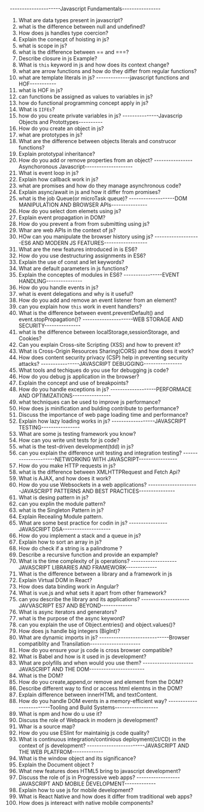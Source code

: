 ---------------------Javascript Fundamentals----------------
1.  What are data types present in javascript?
2.  what is the difference between null and undefined?
3.  How does js handles type coercion?
4.  Explain the conecpt of hoisting in js?
5.  what is scope in js?
6.  what is the difference between == and ===?
7.  Describe closure in js Example?
8.  What is `this` keyword in js and how does its context change?
9.  what are arrow functions and how do they differ from regular functions?
10. what are template literals in js?
--------------javascript functions and HOF-----------
11. what is HOF in js?
12. can functions be assigned as values to variables in js?
13. how do functional programming concept apply  in js?
14. What is `IIFEs`?
15. how do you create private variables in js?
---------------Javascrip Objects and Protottypes----------
16. How do you create an object in js?
17. what are prototypes in js?
18. What are the difference between objects literals and construcor functions?
19. Explain prototypal inheritance?
20. How do you add or remove properties from an object?
----------------Asynchoronous Javascript--------------------
21. What is event loop in js?
22. Explain how callback work in js?
23. what are promises and how do they manage asynchronous code?
24. Explain async/await in js and how it differ from promises?
25. what is the job Queue(or microTask queue)?
-------------------DOM MANIPULATION AND BROWSER APIs---------------
26. How do you select dom elemets using js?
27. Explain event propagation in DOM?
28. How do you prevent a from from submitting using js?
29. Whar are web APIs in the context of js?
30. HOw can you manipulate the browser history using js?
-------------------ES6 AND MODERN JS FEATURES------------------
31. What are the new features introduced in is ES6?
32. How do you use destructuring assignments in ES6?
33. Explain the use of const and let keywords?
34. What are default parameters in js functions?
35. Explain the conceptes of modules in ES6?
----------------EVENT HANDLING---------------
36. How do you handle events in js?
37. what is event delegations and why is it useful?
38. How do you add and remove an event listener from an element?
39. can you explain how `this` work in event handlers?
40. What is the difference between event.preventDefault() and event.stopPropagation()?
---------------------WEB STORAGE AND SECURITY---------------
41. what is the difference between localStorage,sessionStorage, and Cookies?
42. Can you explain Cross-site Scripting (XSS) and how to prevent it?
43. What is Cross-Origin Resources Sharing(CORS) and how does it work?
44. How does content security privacy (CSP) help in preventing security attacks?
----------------JAVASCRIPT DEBUGGING----------------
45. What tools and techiques do you use for debugging js code?
46. How do you debug js application in the browser?
47. Explain the concept and use of breakpoints?
48. How do you handle exceptions in js?
-------------------PERFORMACE AND OPTIMIZATIONS----------------
49. what techniques can be used to improve js performance?
50. How does js minification and bulding contribute to performance?
51. Discuss the importance of web page loading time and performance?
52. Explain how lazy loading works in js?
------------------JAVASCRIPT TESTING----------------
53. What are some js testing framework you know?
54. How can you write unit tests for js code?
55. what is the test-driven development(tdd) in js?
56. can you explain the difference unit testing and integration testing?
---------------------NETWORKING WITH JAVASCRIPT----------------
57. How do you make HTTP requests in js?
58. what is the difference between XMLHTTPRequest and Fetch Api?
59. What is AJAX, and how does it work?
60. How do you use Websockets in a web applications?
---------------------JAVASCRIPT PATTERNS AND BEST PRACTICES---------------
61. What is desing pattern in js?
62. can you explin the module pattern?
63. what is the Singleton Pattern in js?
64. Explain Recealing Module pattern.
65. What are some best practice for codin in js?
---------------- JAVASCRIPT DSA--------------------
66. How do you implement a stack and a queue in js?
67. Explain how to sort an array in js?
68. How do check if a string is a palindrome ?
69. Describe a recursive function and provide an expample?
70. What is the time complexity of js operations?
-------------------JAVASCRIPT LIBRARIES AND FRAMEWORK-------------
71. What is the difference between a library and a framework in js
72. Explain Virtual DOM in React?
73. How does data binding work in Angular?
74. What is vue.js and what sets it apart from other framework?
75. can you describe the library and its applications?
--------------------JAVVASCRIPT ES7 AND BEYOND-------------
76. What is async iterators and generators?
77. what is the purpose of the async keyword?
78. can you explain the use of Object.entries() and object.values()?
79. How does js handle big integers (BigInt)?
80. What are dynamic imports in js?
-----------------------------Browser compatiblity and Transilation---------------------
81. How do you ensure your js code is cross browser compatible?
82. What is Babel and how is it used in js development?
83. What are polyfills and when would you use them?
---------------------JAVASCRIPT AND THE DOM-----------------------
84. What is the DOM?
85. How do you create,append,or remove and element from the DOM?
86. Describe different way to find or access html elemtns in the DOM?
87. Explain difference between innerHTML and textContent.
88. How do you handle DOM events in a memory-efficient way?
-------------------------Tooling and Build Systems------------------
89. What is npm and how do u use it?
90. Discuss the role of Webpack in modern js development?
91. Whar is a source map?
92. How do you use ESlint for maintainig js code quality?
93. What is continuous integration/continious deployment(CI/CD) in the context of js development?
------------------------JAVASCRIPT AND THE WEB PLATFROM-------------
94. What is the window object and its significance?
95. Explain the Document object ?
96. What new features does HTML5 bring to javascript development?
97. Discuss the role of js in Progressive web apps?
------------------JAVASCRIPT AND MOBILE DEVELOPMENT-------------
98. Explain how to use js for mobile development?
99. What is React Native and how does it differ from traditional web apps?
100.    How does js intereact with native mobile components?

